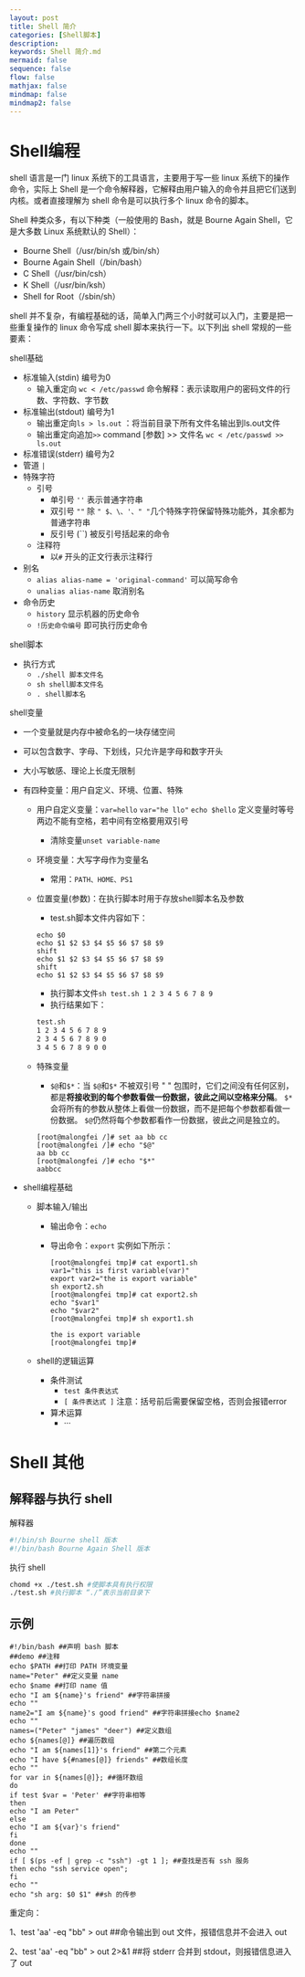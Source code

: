 ```yaml
---
layout: post
title: Shell 简介
categories: [Shell脚本]
description: 
keywords: Shell 简介.md
mermaid: false
sequence: false
flow: false
mathjax: false
mindmap: false
mindmap2: false
---
```

# Shell编程

shell 语言是一门 linux 系统下的工具语言，主要用于写一些 linux 系统下的操作命令，实际上 Shell 是一个命令解释器，它解释由用户输入的命令并且把它们送到内核。或者直接理解为 shell 命令是可以执行多个 linux 命令的脚本。

Shell 种类众多，有以下种类（一般使用的 Bash，就是 Bourne Again Shell，它是大多数 Linux 系统默认的 Shell）：

- Bourne Shell（/usr/bin/sh 或/bin/sh）
- Bourne Again Shell（/bin/bash）
- C Shell（/usr/bin/csh）
- K Shell（/usr/bin/ksh）
- Shell for Root（/sbin/sh）



shell 并不复杂，有编程基础的话，简单入门两三个小时就可以入门，主要是把一些重复操作的 linux 命令写成 shell 脚本来执行一下。以下列出 shell 常规的一些要素：



shell基础

- 标准输入(stdin) 编号为0
    - 输入重定向 `wc < /etc/passwd` 命令解释：表示读取用户的密码文件的行数、字符数、字节数
- 标准输出(stdout) 编号为1
    - 输出重定向`ls > ls.out` ：将当前目录下所有文件名输出到ls.out文件
    - 输出重定向追加`>>` command [参数] >> 文件名 `wc < /etc/passwd >> ls.out`
- 标准错误(stderr) 编号为2
- 管道 `|`
- 特殊字符
    - 引号
        - 单引号 `''` 表示普通字符串
        - 双引号 `""` 除 `" $、\、'、" "`几个特殊字符保留特殊功能外，其余都为普通字符串
        - 反引号 (``) 被反引号括起来的命令
    - 注释符
        - 以`#` 开头的正文行表示注释行
- 别名
    - `alias alias-name = 'original-command'` 可以简写命令
    - `unalias alias-name` 取消别名
- 命令历史
    - `history` 显示机器的历史命令
    - `!历史命令编号` 即可执行历史命令

shell脚本

- 执行方式
    - `./shell 脚本文件名`
    - `sh shell脚本文件名`
    - `. shell脚本名`

shell变量

- 一个变量就是内存中被命名的一块存储空间

- 可以包含数字、字母、下划线，只允许是字母和数字开头

- 大小写敏感、理论上长度无限制

- 有四种变量：用户自定义、环境、位置、特殊

    - 用户自定义变量：`var=hello` `var="he llo"` `echo $hello` 定义变量时等号两边不能有空格，若中间有空格要用双引号

        - 清除变量`unset variable-name`

    - 环境变量：大写字母作为变量名

        - 常用：`PATH、HOME、PS1`

    - 位置变量(参数)：在执行脚本时用于存放shell脚本名及参数

        - test.sh脚本文件内容如下：

      ```shell
      echo $0
      echo $1 $2 $3 $4 $5 $6 $7 $8 $9
      shift
      echo $1 $2 $3 $4 $5 $6 $7 $8 $9
      shift
      echo $1 $2 $3 $4 $5 $6 $7 $8 $9
      ```

        - 执行脚本文件`sh test.sh 1 2 3 4 5 6 7 8 9`
        - 执行结果如下：

      ```sh
      test.sh
      1 2 3 4 5 6 7 8 9
      2 3 4 5 6 7 8 9 0
      3 4 5 6 7 8 9 0 0
      ```

    - 特殊变量

        - `$@`和`$*`：当 `$@`和`$*` 不被双引号 " " 包围时，它们之间没有任何区别，都是**将接收到的每个参数看做一份数据，彼此之间以空格来分隔**。 `$*` 会将所有的参数从整体上看做一份数据，而不是把每个参数都看做一份数据。 `$@`仍然将每个参数都看作一份数据，彼此之间是独立的。

      ```shell
      [root@malongfei /]# set aa bb cc
      [root@malongfei /]# echo "$@"
      aa bb cc
      [root@malongfei /]# echo "$*"
      aabbcc
      ```


- shell编程基础

    - 脚本输入/输出

        - 输出命令：`echo`

        - 导出命令：`export` 实例如下所示：

          ```shell
          [root@malongfei tmp]# cat export1.sh 
          var1="this is first variable(var)"
          export var2="the is export variable"
          sh export2.sh
          [root@malongfei tmp]# cat export2.sh 
          echo "$var1"
          echo "$var2"
          [root@malongfei tmp]# sh export1.sh
           
          the is export variable
          [root@malongfei tmp]#
          ```

    - shell的逻辑运算

        - 条件测试
            - `test 条件表达式`
            - `[ 条件表达式 ]` 注意：括号前后需要保留空格，否则会报错error
        - 算术运算
            - ···


# Shell 其他

## 解释器与执行 shell

解释器

```bash
#!/bin/sh Bourne shell 版本
#!/bin/bash Bourne Again Shell 版本
```

执行 shell

```bash
chomd +x ./test.sh #使脚本具有执行权限
./test.sh #执行脚本 “./”表示当前目录下
```



## 示例

```shell
#!/bin/bash ##声明 bash 脚本
##demo ##注释
echo $PATH ##打印 PATH 环境变量
name="Peter" ##定义变量 name
echo $name ##打印 name 值
echo "I am ${name}'s friend" ##字符串拼接
echo ""
name2="I am ${name}'s good friend" ##字符串拼接echo $name2
echo ""
names=("Peter" "james" "deer") ##定义数组
echo ${names[@]} ##遍历数组
echo "I am ${names[1]}'s friend" ##第二个元素
echo "I have ${#names[@]} friends" ##数组长度
echo ""
for var in ${names[@]}; ##循环数组
do
if test $var = 'Peter' ##字符串相等
then
echo "I am Peter"
else
echo "I am ${var}'s friend"
fi
done
echo ""
if [ $(ps -ef | grep -c "ssh") -gt 1 ]; ##查找是否有 ssh 服务
then echo "ssh service open";
fi
echo ""
echo "sh arg: $0 $1" ##sh 的传参
```

重定向：

1、test 'aa' -eq "bb" > out ##命令输出到 out 文件，报错信息并不会进入 out

2、test 'aa' -eq "bb" > out 2>&1 ##将 stderr 合并到 stdout，则报错信息进入了 out
